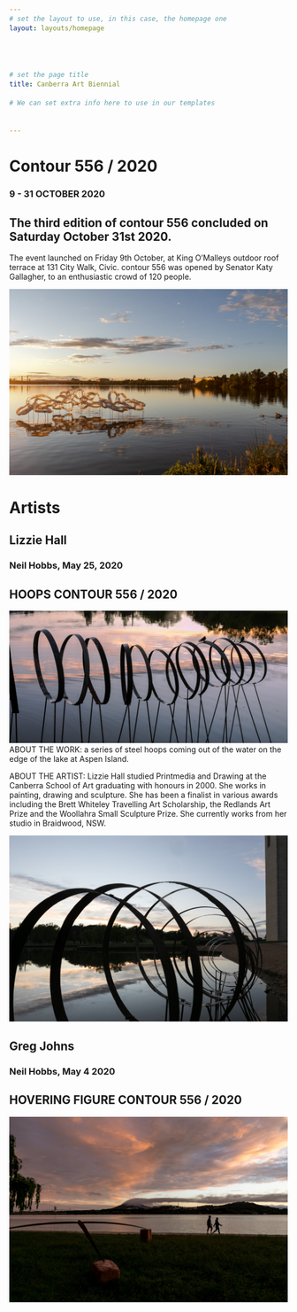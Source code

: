 ```yaml
---
# set the layout to use, in this case, the homepage one
layout: layouts/homepage




# set the page title
title: Canberra Art Biennial

# We can set extra info here to use in our templates


---
```


# Contour 556 / 2020

### 9 - 31 OCTOBER 2020

## The third edition of contour 556 concluded on Saturday October 31st 2020.
The event launched on Friday 9th October, at King O’Malleys outdoor roof terrace at 131 City Walk, Civic. contour 556 was opened by Senator Katy Gallagher, to an enthusiastic crowd of 120 people.


![alt text](assets/images/cover.jpeg)




# Artists
## Lizzie Hall
### Neil Hobbs, May 25, 2020

## HOOPS CONTOUR 556 / 2020


![alt text](assets/images/1.jpeg)
ABOUT THE WORK:
a series of steel hoops coming out of the water on the edge of the lake at Aspen Island.

ABOUT THE ARTIST:
Lizzie Hall studied Printmedia and Drawing at the Canberra School of Art graduating with honours in 2000. She works in painting, drawing and sculpture. She has been a finalist in various awards including the Brett Whiteley Travelling Art Scholarship, the Redlands Art Prize and the Woollahra Small Sculpture Prize. She currently works from her studio in Braidwood, NSW. 


![alt text](assets/images/2.jpeg)

## Greg Johns
### Neil Hobbs, May 4 2020
## HOVERING FIGURE CONTOUR 556 / 2020

![alt text](assets/images/greg1.jpeg)